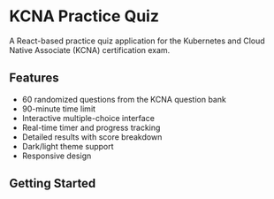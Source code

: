 # KCNA Practice Quiz

A React-based practice quiz application for the Kubernetes and Cloud Native Associate (KCNA) certification exam.

## Features

- 60 randomized questions from the KCNA question bank
- 90-minute time limit
- Interactive multiple-choice interface
- Real-time timer and progress tracking
- Detailed results with score breakdown
- Dark/light theme support
- Responsive design

## Getting Started
